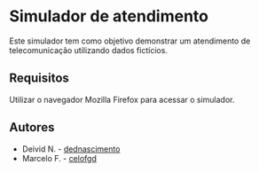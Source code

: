 # Simulador de atendimento
Este simulador tem como objetivo demonstrar um atendimento de telecomunicação utilizando dados fictícios.

## Requisitos
Utilizar o navegador Mozilla Firefox para acessar o simulador.

## Autores
* Deivid N. - [dednascimento](https://github.com/dednascimento)
* Marcelo F. - [celofgd](https://github.com/celofgd)
